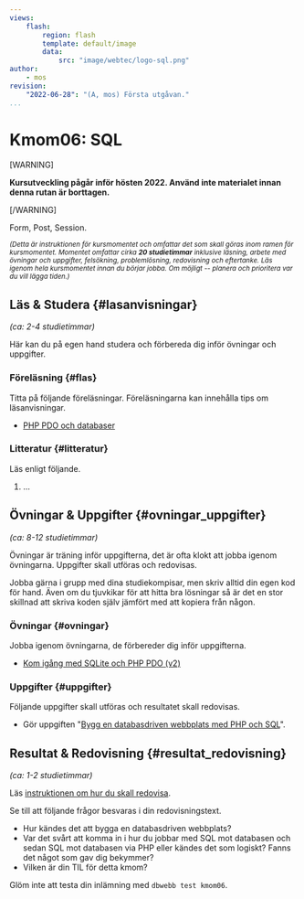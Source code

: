 ```yaml
---
views:
    flash:
        region: flash
        template: default/image
        data:
            src: "image/webtec/logo-sql.png"
author:
    - mos
revision:
    "2022-06-28": "(A, mos) Första utgåvan."
...
```

Kmom06: SQL
==================================

[WARNING]

**Kursutveckling pågår inför hösten 2022. Använd inte materialet innan denna rutan är borttagen.**

[/WARNING]

Form, Post, Session.


<small><i>(Detta är instruktionen för kursmomentet och omfattar det som skall göras inom ramen för kursmomentet. Momentet omfattar cirka **20 studietimmar** inklusive läsning, arbete med övningar och uppgifter, felsökning, problemlösning, redovisning och eftertanke. Läs igenom hela kursmomentet innan du börjar jobba. Om möjligt -- planera och prioritera var du vill lägga tiden.)</i></small>



Läs & Studera  {#lasanvisningar}
---------------------------------

*(ca: 2-4 studietimmar)*

Här kan du på egen hand studera och förbereda dig inför övningar och uppgifter.



### Föreläsning {#flas}

Titta på följande föreläsningar. Föreläsningarna kan innehålla tips om läsanvisningar.

* [PHP PDO och databaser](./../forelasning/php-pdo-och-databaser)
<!--
* <s>[Databasdriven webbplats med CRUD](./../forelasning/webbplats-med-crud)</s> utgår.
-->



### Litteratur  {#litteratur}

Läs enligt följande.

1. ...



Övningar & Uppgifter  {#ovningar_uppgifter}
-------------------------------------------

*(ca: 8-12 studietimmar)*

Övningar är träning inför uppgifterna, det är ofta klokt att jobba igenom övningarna. Uppgifter skall utföras och redovisas.

Jobba gärna i grupp med dina studiekompisar, men skriv alltid din egen kod för hand. Även om du tjuvkikar för att hitta bra lösningar så är det en stor skillnad att skriva koden själv jämfört med att kopiera från någon.



### Övningar {#ovningar}

Jobba igenom övningarna, de förbereder dig inför uppgifterna.

* [Kom igång med SQLite och PHP PDO (v2)](kunskap/kom-igang-med-sqlite-och-php-pdo-v2)

<!--
* I lektionen "[Bygg en databasdriven webbplats med PHP och SQL](./../forelasning/bygg-en-databasdriven-webbplats-med-php-och-sql)" får du hjälp att komma igång med uppgiften. Lektionen spelas in.
-->



### Uppgifter {#uppgifter}

Följande uppgifter skall utföras och resultatet skall redovisas.

* Gör uppgiften "[Bygg en databasdriven webbplats med PHP och SQL](uppgift/bygg-en-databasdriven-webbplats-med-php-och-sql)".

<!--
Byt uppgift, kalender ish? med GET

Lägg till notiser till kalendern (CRUD)

Reset

Extrauppgift inloggning, skapa användare?

1. Lägg till en inloggning på din mesida och styr så att man måste vara inloggad för att kunna redigera (lägga till, uppdatera, radera) i databasen. Kursrepot innehåller ett exempel på login i `example/login` som du kan utgå ifrån. Använd doe:doe och admin:admin som användare och lösenord.

-->



Resultat & Redovisning  {#resultat_redovisning}
-----------------------------------------------

*(ca: 1-2 studietimmar)*

Läs [instruktionen om hur du skall redovisa](./../redovisa).

Se till att följande frågor besvaras i din redovisningstext.

* Hur kändes det att bygga en databasdriven webbplats?
* Var det svårt att komma in i hur du jobbar med SQL mot databasen och sedan SQL mot databasen via PHP eller kändes det som logiskt? Fanns det något som gav dig bekymmer?
* Vilken är din TIL för detta kmom?

Glöm inte att testa din inlämning med `dbwebb test kmom06`.
